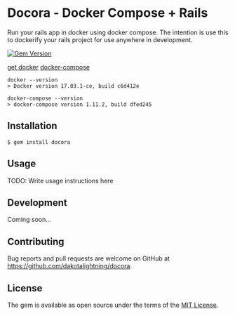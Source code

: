 # Docora - Docker Compose + Rails
Run your rails app in docker using docker compose.
The intention is use this to dockerify your rails project for use anywhere in development.

[![Gem Version](https://badge.fury.io/rb/docora.svg)](https://badge.fury.io/rb/docora)

[get docker](https://docs.docker.com/engine/getstarted/step_one/#step-1-get-docker)
[docker-compose](https://docs.docker.com/compose/install/)

    docker --version
    > Docker version 17.03.1-ce, build c6d412e

    docker-compose --version
    > docker-compose version 1.11.2, build dfed245

## Installation

    $ gem install docora

## Usage

TODO: Write usage instructions here

## Development

Coming soon...

## Contributing

Bug reports and pull requests are welcome on GitHub at https://github.com/dakotalightning/docora.

## License

The gem is available as open source under the terms of the [MIT License](http://opensource.org/licenses/MIT).

